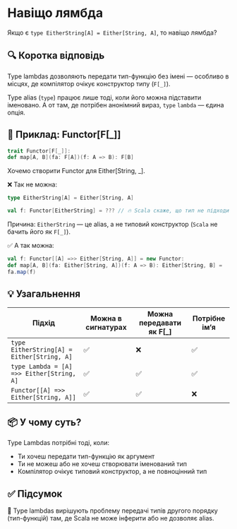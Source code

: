 # Навіщо лямбда

Якщо є `type EitherString[A] = Either[String, A]`, то навіщо лямбда?

## 🔍 Коротка відповідь

Type lambdas дозволяють передати тип-функцію без імені — особливо в місцях, де компілятор очікує конструктор типу (`F[_]`).

Type alias (`type`) працює лише тоді, коли його можна підставити іменовано. А от там, де потрібен анонімний вираз, `type` `lambda` — єдина опція.

## 🧪 Приклад: Functor[F[_]]
```scala 3
trait Functor[F[_]]:
def map[A, B](fa: F[A])(f: A => B): F[B]
```
Хочемо створити Functor для Either[String, _].

❌ Так не можна:
```scala 3
type EitherString[A] = Either[String, A]

val f: Functor[EitherString] = ??? // 🔥 Scala скаже, що тип не підходить
```
Причина: `EitherString` — це alias, а не типовий конструктор (`Scala` не бачить його як `F[_]`).

✅ А так можна:

```scala 3
val f: Functor[[A] =>> Either[String, A]] = new Functor:
def map[A, B](fa: Either[String, A])(f: A => B): Either[String, B] =
fa.map(f)
```

## 💡 Узагальнення

| Підхід                                     | Можна в сигнатурах | Можна передавати як F\[\_] | Потрібне ім’я |
| ------------------------------------------ | ------------------ | -------------------------- | ------------- |
| `type EitherString[A] = Either[String, A]` | ✅                  | ❌                          | ✅             |
| `type Lambda = [A] =>> Either[String, A]`  | ✅                  | ✅                          | ✅             |
| `Functor[[A] =>> Either[String, A]]`       | ✅                  | ✅                          | ❌             |

## 📦 У чому суть?
Type Lambdas потрібні тоді, коли:

- Ти хочеш передати тип-функцію як аргумент
- Ти не можеш або не хочеш створювати іменований тип
- Компілятор очікує типовий конструктор, а не повноцінний тип

## ✅ Підсумок
🧠 Type lambdas вирішують проблему передачі типів другого порядку (тип-функцій) там, де Scala не може інферити або не дозволяє alias.
